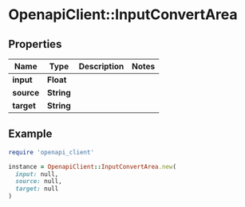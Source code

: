 # OpenapiClient::InputConvertArea

## Properties

| Name | Type | Description | Notes |
| ---- | ---- | ----------- | ----- |
| **input** | **Float** |  |  |
| **source** | **String** |  |  |
| **target** | **String** |  |  |

## Example

```ruby
require 'openapi_client'

instance = OpenapiClient::InputConvertArea.new(
  input: null,
  source: null,
  target: null
)
```

